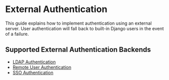 # External Authentication

This guide explains how to implement authentication using an external server. User authentication will fall back to built-in Django users in the event of a failure.

## Supported External Authentication Backends

- [LDAP Authentication](../configuration/authentication/ldap.md)
- [Remote User Authentication](../configuration/authentication/remote.md)
- [SSO Authentication](../configuration/authentication/sso.md)
